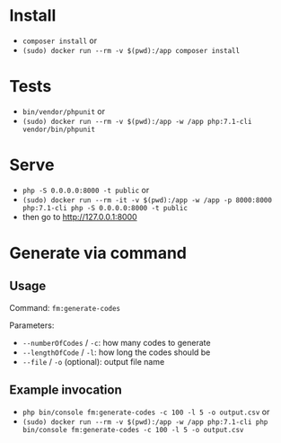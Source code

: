 # Install

* `composer install` or
* `(sudo) docker run --rm -v $(pwd):/app composer install`

# Tests
* `bin/vendor/phpunit` or
* `(sudo) docker run --rm -v $(pwd):/app -w /app php:7.1-cli vendor/bin/phpunit`

# Serve
* `php -S 0.0.0.0:8000 -t public` or
* `(sudo) docker run --rm -it -v $(pwd):/app -w /app -p 8000:8000 php:7.1-cli php -S 0.0.0.0:8000 -t public`
* then go to http://127.0.0.1:8000 

# Generate via command

## Usage
Command: `fm:generate-codes`

Parameters:
* `--numberOfCodes` / `-c`: how many codes to generate
* `--lengthOfCode` / `-l`: how long the codes should be
* `--file` / `-o` (optional): output file name

## Example invocation
* `php bin/console fm:generate-codes -c 100 -l 5 -o output.csv` or
* `(sudo) docker run --rm -v $(pwd):/app -w /app php:7.1-cli php bin/console fm:generate-codes -c 100 -l 5 -o output.csv`
